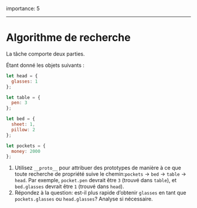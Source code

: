 importance: 5

---

# Algorithme de recherche

La tâche comporte deux parties.

Étant donné les objets suivants :

```js
let head = {
  glasses: 1
};

let table = {
  pen: 3
};

let bed = {
  sheet: 1,
  pillow: 2
};

let pockets = {
  money: 2000
};
```

1. Utilisez `__proto__` pour attribuer des prototypes de manière à ce que toute recherche de propriété suive le chemin:`pockets` -> `bed` -> `table` -> `head`. Par exemple, `pocket.pen` devrait être `3` (trouvé dans `table`), et `bed.glasses` devrait être `1` (trouvé dans `head`).
2. Répondez à la question: est-il plus rapide d’obtenir `glasses` en tant que `pockets.glasses` ou `head.glasses`? Analyse si nécessaire.

